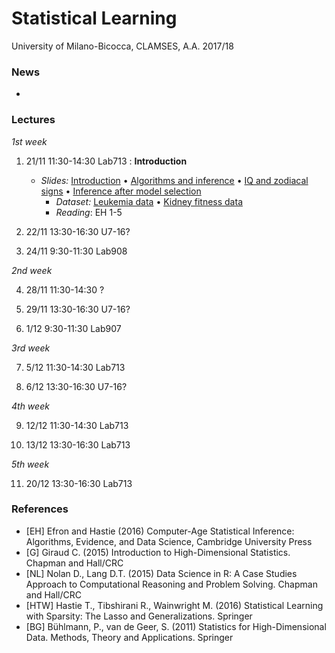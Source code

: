 # Statistical Learning 

University of Milano-Bicocca, CLAMSES, A.A. 2017/18

### News

* 

### Lectures

*1st week*

1. 21/11 11:30-14:30 Lab713 : **Introduction**
    + *Slides:* [Introduction]() • [Algorithms and inference]() • [IQ and zodiacal signs]() • [Inference after model selection]()
       + *Dataset:* [Leukemia data](https://web.stanford.edu/~hastie/CASI/data.html) • [Kidney fitness data](https://web.stanford.edu/~hastie/CASI/data.html)
       + *Reading*: EH 1-5

2. 22/11 13:30-16:30 U7-16?

3. 24/11 9:30-11:30 Lab908 

*2nd week*

4. 28/11 11:30-14:30 ?

5. 29/11 13:30-16:30 U7-16?

6. 1/12 9:30-11:30 Lab907

*3rd week*

7. 5/12 11:30-14:30 Lab713

8. 6/12 13:30-16:30 U7-16?

*4th week*

9. 12/12 11:30-14:30 Lab713

10. 13/12 13:30-16:30 Lab713

*5th week*

11. 20/12 13:30-16:30 Lab713

### References

  + [EH] Efron and Hastie (2016) Computer-Age Statistical Inference: Algorithms, Evidence, and Data Science, Cambridge University Press
  + [G] Giraud C. (2015) Introduction to High-Dimensional Statistics. Chapman and Hall/CRC
  + [NL] Nolan D., Lang D.T. (2015) Data Science in R: A Case Studies Approach to Computational Reasoning and Problem Solving. Chapman and Hall/CRC
  + [HTW] Hastie T., Tibshirani R., Wainwright M. (2016) Statistical Learning with Sparsity: The Lasso and Generalizations. Springer
  + [BG] Bühlmann, P., van de Geer, S. (2011) Statistics for High-Dimensional Data. Methods, Theory and Applications. Springer
